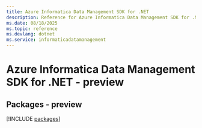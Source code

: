 ```yaml
---
title: Azure Informatica Data Management SDK for .NET
description: Reference for Azure Informatica Data Management SDK for .NET
ms.date: 08/18/2025
ms.topic: reference
ms.devlang: dotnet
ms.service: informaticadatamanagement
---
```

# Azure Informatica Data Management SDK for .NET - preview
## Packages - preview
[!INCLUDE [packages](informatica-data-management-index.md)]